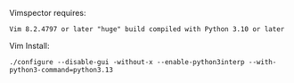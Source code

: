 Vimspector requires:

    Vim 8.2.4797 or later "huge" build compiled with Python 3.10 or later


Vim Install:

    ./configure --disable-gui -without-x --enable-python3interp --with-python3-command=python3.13
